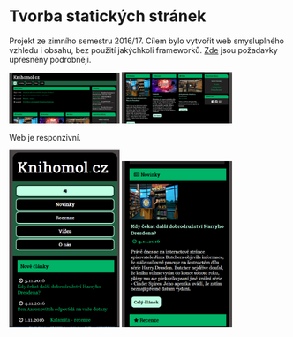 # Tvorba statických stránek

Projekt ze zimního semestru 2016/17. Cílem bylo vytvořit web smysluplného vzhledu i obsahu, bez použití jakýchkoli frameworků. [Zde](http://4iz268.github.io/zakonceni/stranky/) jsou požadavky upřesněny podrobněji.


<img src="obrazky/nahled1.png" alt="náhled 1" style="width: 200px;display: inline"/>

<img src="obrazky/nahled2.png" alt="náhled 2" style="width: 200px;display: inline"/>


Web je responzivní.

<img src="obrazky/nahled_responzivni1.png" alt="drawing" style="width: 200px;display: inline"/>

<img src="obrazky/nahled_responzivni2.png" alt="drawing" style="width: 200px;display: inline"/>


